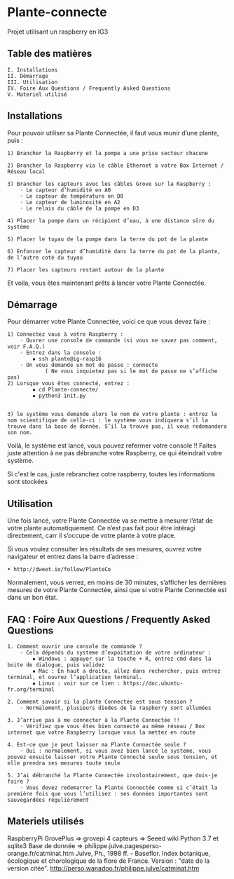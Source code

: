 # Plante-connecte

Projet utilisant un raspberry en IG3

## Table des matières
    I. Installations	
    II. Démarrage 	
    III. Utilisation 	
    IV. Foire Aux Questions / Frequently Asked Questions 
    V. Materiel utilisé

## Installations

Pour pouvoir utiliser sa Plante Connectée, il faut vous munir d’une plante, puis :


    1) Brancher la Raspberry et la pompe a une prise secteur chacune
    
    2) Brancher la Raspberry via le câble Ethernet a votre Box Internet / Réseau local
    
    3) Brancher les capteurs avec les câbles Grove sur la Raspberry :
        ◦ Le capteur d’humidité en A0
        ◦ Le capteur de température en D0
        ◦ Le capteur de luminosité en A2
        ◦ Le relais du câble de la pompe en D3
        
    4) Placer la pompe dans un récipient d’eau, à une distance sûre du système
    
    5) Placer le tuyau de la pompe dans la terre du pot de la plante
    
    6) Enfoncer le capteur d’humidité dans la terre du pot de la plante, de l’autre coté du tuyau
    
    7) Placer les capteurs restant autour de la plante

Et voila, vous êtes maintenant prêts à lancer votre Plante Connectée.
       
## Démarrage 

Pour démarrer votre Plante Connectée, voici ce que vous devez faire :


    1) Connectez vous à votre Raspberry :
        ◦ Ouvrer une console de commande (si vous ne savez pas comment, voir F.A.Q.)
        ◦ Entrez dans la console :
            ▪ ssh plante@ig-rasp16
        ◦ On vous demande un mot de passe : connecte 
                ( Ne vous inquietez pas si le mot de passe ne s’affiche pas) 
    2) Lorsque vous êtes connecté, entrez :
            ▪ cd Plante-connecte/
            ▪ python3 init.py
              

    3) le système vous demande alors le nom de votre plante : entrez le nom scientifique de celle-ci : le système vous indiquera s’il la trouve dans la base de donnée. S’il la trouve pas, il vous redemandera son nom.

Voilà, le système est lancé, vous pouvez refermer votre console !! Faites juste attention à ne pas débranche votre Raspberry, ce qui éteindrait votre système.

Si c'est le cas, juste rebranchez cotre raspberry, toutes les informations sont stockées

## Utilisation 

Une fois lancé, votre Plante Connectée va se mettre à mesurer l’état de votre plante automatiquement. Ce n’est pas fait pour être intéragi directement, carr il s’occupe de votre plante à votre place.

Si vous voulez consulter les résultats de ses mesures, ouvrez votre navigateur et entrez dans la barre d’adresse :

    • http://dweet.io/follow/PlanteCo
    
Normalement, vous verrez, en moins de 30 minutes, s’afficher les dernières mesures de votre Plante Connectée, ainsi que si votre Plante Connectée est dans un bon état.

## FAQ : Foire Aux Questions / Frequently Asked Questions 


    1. Comment ouvrir une console de commande ?
        ◦ Cela dépends du systeme d’expoitation de votre ordinateur :
            ▪ Windows : appuyer sur la touche + R, entrez cmd dans la boite de dialogue, puis validez
            ▪ Mac : En haut a droite, allez dans rechercher, puis entrez terminal, et ouvrez l’application terminal.
            ▪ Linux : voir sur ce lien : https://doc.ubuntu-fr.org/terminal
            
    2. Comment savoir si la plante Connectée est sous tension ?
        ◦ Normalement, plusieurs diodes de la raspberry sont allumées
        
    3. J’arrive pas à me connecter à la Plante Connectée !!
        ◦ Vérifiez que vous êtes bien connecté au même réseau / Box internet que votre Raspberry lorsque vous la mettez en route
        
    4. Est-ce que je peut laisser ma Plante Connectée seule ?
        ◦ Oui : normalement, si vous avez bien lancé le systeme, vous pouvez ensuite laisser votre Plante Connecté seule sous tension, et elle prendra ses mesures toute seule
        
    5. J’ai débranché la Plante Connectée involontairement, que dois-je faire ?
        ◦ Vous devez redemarrer la Plante Connectée comme si c’était la première fois que vous l’utilisez : ses données importantes sont sauvegardées régulièrement
        
## Materiels utilisés

RaspberryPi
GrovePlus => grovepi
4 capteurs => Seeed wiki
Python 3.7 et sqlite3
Base de donnée => philippe.julve.pagesperso-orange.fr/catminat.htm
Julve, Ph., 1998 ff. - Baseflor. Index botanique, écologique et chorologique de la flore de France. Version : "date de la version citée". http://perso.wanadoo.fr/philippe.julve/catminat.htm





